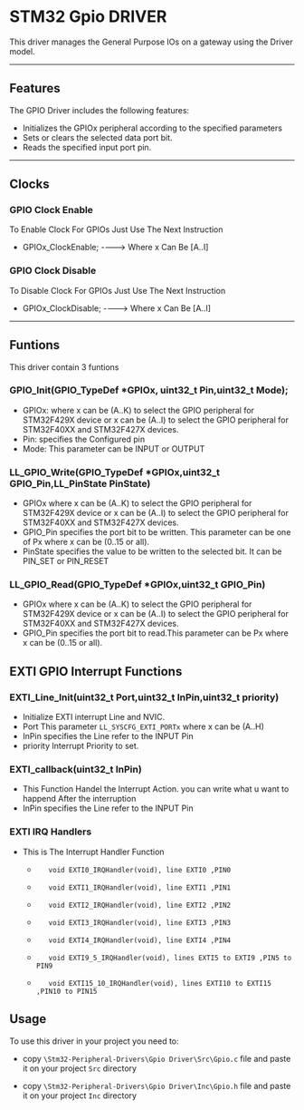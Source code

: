 # STM32 Gpio DRIVER 

This driver manages the General Purpose IOs on a gateway using the Driver model.

---

## Features
The GPIO Driver includes the following features:

- Initializes the GPIOx peripheral according to the specified parameters
- Sets or clears the selected data port bit.
- Reads the specified input port pin.
---
## Clocks
### GPIO Clock Enable
To Enable Clock For GPIOs Just Use The Next Instruction 
- GPIOx_ClockEnable; ----> Where x Can Be [A..I] 
### GPIO Clock Disable
To Disable Clock For GPIOs Just Use The Next Instruction 
- GPIOx_ClockDisable; ----> Where x Can Be [A..I] 
---
## Funtions
This driver contain 3 funtions
### GPIO_Init(GPIO_TypeDef *GPIOx,  uint32_t Pin,uint32_t Mode);
- GPIOx: where x can be (A..K) to select the GPIO peripheral for STM32F429X device or x can be (A..I) to select the GPIO peripheral for STM32F40XX and STM32F427X devices.
- Pin: specifies the Configured pin
- Mode: This parameter can be INPUT or OUTPUT
### LL_GPIO_Write(GPIO_TypeDef  *GPIOx,uint32_t GPIO_Pin,LL_PinState PinState)
- GPIOx where x can be (A..K) to select the GPIO peripheral for STM32F429X device or x can be (A..I) to select the GPIO peripheral for STM32F40XX and STM32F427X devices.
- GPIO_Pin specifies the port bit to be written. This parameter can be one of Px where x can be (0..15 or all).
- PinState specifies the value to be written to the selected bit. It can be PIN_SET or PIN_RESET
### LL_GPIO_Read(GPIO_TypeDef  *GPIOx,uint32_t GPIO_Pin)
- GPIOx where x can be (A..K) to select the GPIO peripheral for STM32F429X device or x can be (A..I) to select the GPIO peripheral for STM32F40XX and STM32F427X devices.
- GPIO_Pin specifies the port bit to read.This parameter can be Px where x can be (0..15 or all).
## EXTI GPIO Interrupt Functions
### EXTI_Line_Init(uint32_t Port,uint32_t InPin,uint32_t priority)
- Initialize EXTI interrupt Line and NVIC.
- Port This parameter `LL_SYSCFG_EXTI_PORTx` where x can be (A..H) 
- InPin specifies the Line refer to the INPUT Pin
- priority  Interrupt Priority to set.
### EXTI_callback(uint32_t InPin)
- This Function Handel the Interrupt Action. you can write what u want to happend After the interruption
- InPin specifies the Line refer to the INPUT Pin
### EXTI IRQ Handlers
- This is The Interrupt Handler Function
  *        void EXTI0_IRQHandler(void), line EXTI0 ,PIN0
  *        void EXTI1_IRQHandler(void), line EXTI1 ,PIN1
  *        void EXTI2_IRQHandler(void), line EXTI2 ,PIN2
  *        void EXTI3_IRQHandler(void), line EXTI3 ,PIN3
  *        void EXTI4_IRQHandler(void), line EXTI4 ,PIN4
  *        void EXTI9_5_IRQHandler(void), lines EXTI5 to EXTI9 ,PIN5 to PIN9
  *        void EXTI15_10_IRQHandler(void), lines EXTI10 to EXTI15 ,PIN10 to PIN15
## Usage

To use this driver in your project you need to: 

- copy `\Stm32-Peripheral-Drivers\Gpio Driver\Src\Gpio.c` file and paste it on your project `Src` directory

- copy `\Stm32-Peripheral-Drivers\Gpio Driver\Inc\Gpio.h` file and paste it on your project `Inc` directory
